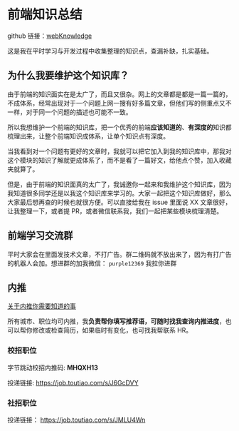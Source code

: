 # 前端知识总结

github 链接：[webKnowledge](https://github.com/huyaocode/webKnowledge)

这是我在平时学习与开发过程中收集整理的知识点，查漏补缺，扎实基础。

## 为什么我要维护这个知识库？

由于前端的知识面实在是太广了，而且又很杂。网上的文章都是都是一篇一篇的，不成体系，经常出现对于一个问题上网一搜有好多篇文章，但他们写的侧重点又不一样，对于同一个问题的描述也可能不一致。

所以我想维护一个前端的知识库，把一个优秀的前端**应该知道的**、**有深度的**知识都梳理出来，让整个前端知识成体系，让单个知识点有深度。

当我看到对一个问题有更好的文章时，我就可以把它加入到我的知识库中，那我对这个模块的知识了解就更成体系了，而不是看了一篇好文，给他点个赞，加入收藏夹就算了。

但是，由于前端的知识面真的太广了，我诚邀你一起来和我维护这个知识库，因为我知道很多同学还是以我这个知识库来学习的。大家一起把这个知识库做好，那么大家最后想再查的时候也就很方便。可以直接给我在 issue 里面说 XX 文章很好，让我整理一下，或者提 PR，或者微信联系我，我们一起把某些模块梳理清楚。

## 前端学习交流群

平时大家会在里面发技术文章，不打广告。群二维码就不放出来了，因为有打广告的机器人会加。想进群的加我微信： `purple12369` 我拉你进群

## 内推

[关于内推你需要知道的事](https://github.com/huyaocode/webKnowledge/issues/8)

所有城市、职位均可内推，我**负责帮你填写推荐语，可随时找我查询内推进度**，也可以帮你修改或检查简历，如果临时有变化，也可找我帮联系 HR。

### 校招职位

字节跳动校招内推码: **MHQXH13**

投递链接: https://job.toutiao.com/s/J6GcDVY

### 社招职位

投递链接： https://job.toutiao.com/s/JMLU4Wn

